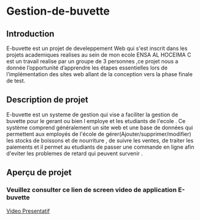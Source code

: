# Gestion-de-buvette
## Introduction
E-buvette est un projet de develeppement Web qui s'est inscrit dans les projets academiques realises au sein de mon ecole ENSA AL HOCEIMA  C est un travail realise par un groupe de 3 personnes ,ce projet nous a
donnée l’opportunité d’apprendre les étapes essentielles lors de l’implémentation des sites web allant de la conception vers la phase finale de test. 
## Description de projet 
E-buvette est un systeme de gestion qui vise a faciliter la gestion de buvette pour le gerant ou bien l employe et les etudiants de l'ecole .
Ce système comprend généralement un site web et une base de données qui permettent  aux employés de l'école de gérer(Ajouter/supprimer/modifier) les stocks de boissons et de nourriture , de suivre les ventes, de traiter les paiements et il permet au etudiants de passer une commande en ligne afin d'eviter les problemes de retard qui peuvent survenir .
## Aperçu de projet 
### Veuillez consulter ce lien de screen video de application E-buvette 
[Video Presentatif](https://drive.google.com/file/d/1u4-wjNJ-xsF6_g_CDMnpgn_w3e588FQ8/view)
